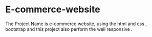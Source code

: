 # E-commerce-website
The Project Name is e-commerce website, using the html and css , bootstrap  and this project also  perform the well responsive .
